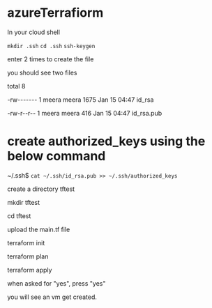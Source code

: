# azureTerrafiorm

In your cloud shell

`mkdir .ssh`
`cd .ssh`
`ssh-keygen `

enter 2 times to create the file

you should see two files

total 8

-rw------- 1 meera meera 1675 Jan 15 04:47 id_rsa

-rw-r--r-- 1 meera meera  416 Jan 15 04:47 id_rsa.pub


# create authorized_keys using the below command

~/.ssh$ `cat ~/.ssh/id_rsa.pub >> ~/.ssh/authorized_keys`

create a directory tftest

mkdir tftest

cd tftest

upload the main.tf file

terraform init

terraform plan

terraform apply

when asked for "yes", press "yes"

you will see an vm get created.
